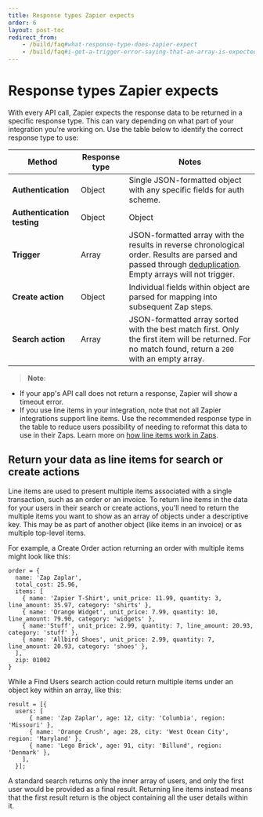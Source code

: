 ```yaml
---
title: Response types Zapier expects
order: 6
layout: post-toc
redirect_from: 
    - /build/faq#what-response-type-does-zapier-expect
    - /build/faq#i-get-a-trigger-error-saying-that-an-array-is-expected-how-do-i-fix-it
---
```


# Response types Zapier expects

With every API call, Zapier expects the response data to be returned in a specific response type. This can vary depending on what part of your integration you're working on.  Use the table below to identify the correct response type to use:


| Method | Response type | Notes |
|---------|-------------|-------------|
| **Authentication** | Object | Single JSON-formatted object with any specific fields for auth scheme. |
| **Authentication testing** | Object | Object |
| **Trigger** | Array | JSON-formatted array with the results in reverse chronological order. Results are parsed and passed through [deduplication](https://platform.zapier.com/build/dedupe). Empty arrays will not trigger. |
| **Create action** | Object | Individual fields within object are parsed for mapping into subsequent Zap steps. |
| **Search action** | Array | JSON-formatted array sorted with the best match first. Only the first item will be returned. For no match found, return a `200` with an empty array.  |
 
> **Note**:
- If your app's API call does not return a response, Zapier will show a timeout error. 
- If you use line items in your integration, note that not all Zapier integrations support line items. Use the recommended response type in the table to reduce users possibility of needing to reformat this data to use in their Zaps. Learn more on [how line items work in Zaps](https://help.zapier.com/hc/en-us/articles/8496277737997). 


## Return your data as line items for search or create actions

Line items are used to present multiple items associated with a single transaction, such as an order or an invoice.  To return line items in the data for your users in their search or create actions, you'll need to return the multiple items you want to show as an array of objects under a descriptive key. This may be as part of another object (like items in an invoice) or as multiple top-level items.

For example, a Create Order action returning an order with multiple items might look like this:

```
order = {
  name: 'Zap Zaplar',
  total_cost: 25.96,
  items: [
    { name: 'Zapier T-Shirt', unit_price: 11.99, quantity: 3, line_amount: 35.97, category: 'shirts' },
    { name: 'Orange Widget', unit_price: 7.99, quantity: 10, line_amount: 79.90, category: 'widgets' },
    { name:'Stuff', unit_price: 2.99, quantity: 7, line_amount: 20.93, category: 'stuff' },
    { name: 'Allbird Shoes', unit_price: 2.99, quantity: 7, line_amount: 20.93, category: 'shoes' },
  ],
  zip: 01002
}
```

While a Find Users search action could return multiple items under an object key within an array, like this:

```
result = [{
  users: [
      { name: 'Zap Zaplar', age: 12, city: 'Columbia', region: 'Missouri' },
      { name: 'Orange Crush', age: 28, city: 'West Ocean City', region: 'Maryland' },
      { name: 'Lego Brick', age: 91, city: 'Billund', region: 'Denmark' },
    ],
  }];
```

A standard search returns only the inner array of users, and only the first user would be provided as a final result. Returning line items instead means that the first result return is the object containing all the user details within it.